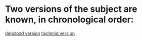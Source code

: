 # Two versions of the subject are known, in chronological order:
[denizozd version](solution-denizozd/subject/vbc.subject.txt)
[tischmid version](solution-tischmid/subject/subject.en.txt)
